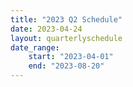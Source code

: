 ```yaml
---
title: "2023 Q2 Schedule"
date: 2023-04-24
layout: quarterlyschedule
date_range:
    start: "2023-04-01"
    end: "2023-08-20"
---
```


